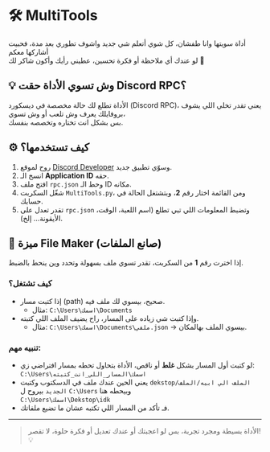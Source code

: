 # 🛠️ MultiTools

أداة سويتها وانا طفشان، كل شوي أتعلم شي جديد واشوف تطوري بعد مدة، فحبيت أشاركها معكم  
لو عندك أي ملاحظة أو فكرة تحسين، عطيني رأيك وأكون شاكر لك 🙏

## 💡 وش تسوي الأداة حقت Discord RPC؟

الأداة تطلع لك حالة مخصصة في ديسكورد (Discord RPC)، يعني تقدر تخلي اللي يشوف بروفايلك يعرف وش تلعب أو وش تسوي،  
بس بشكل انت تختاره وتخصصه بنفسك.

## ⚙️ كيف تستخدمها؟

1. روح لموقع [Discord Developer](https://discord.com/developers/applications) وسوّي تطبيق جديد.
2. انسخ الـ **Application ID** حقه.
3. افتح ملف `rpc.json` وحط الـ ID مكانه.
4. شغّل السكربت `MultiTools.py`، ومن القائمة اختار رقم **2**، وبتشتغل الحالة في حسابك.
5. تقدر تعدل على `rpc.json` وتضبط المعلومات اللي تبي تطلع (اسم اللعبة، الوقت، الأيقونة... إلخ).

## 📁 ميزة File Maker (صانع الملفات)

إذا اخترت رقم **1** من السكربت، تقدر تسوي ملف بسهولة وتحدد وين ينحط بالضبط.

### كيف تشتغل؟

- إذا كتبت مسار (path) صحيح، بيسوي لك ملف فيه.
  - مثال: `C:\Users\اسمك\Documents`
- وإذا كتبت شي زياده على المسار، راح يضيف الملف اللي كتبته.
  - مثال: `C:\Users\اسمك\Documents\ملفي.json` → بيسوي الملف بهالمكان.

### تنبيه مهم:

- لو كتبت أول المسار بشكل **غلط** أو ناقص، الأداة بتحاول تحطه بمسار افتراضي زي:  
  `C:\Users\اسمك\المسار_اللي_انت_كتبته`
- يعني الحين عندك ملف في الدسكتوب وكتبت `dekstop/الملف الي ابيه/الملف الجديد`
بيروح ل `C:\Users` وبيحطه هنا  
  `C:\Users\اسمك\Dekstop\idk`
- فـ تأكد من المسار اللي تكتبه عشان ما تضيع ملفاتك.

---

> الأداة بسيطة ومجرد تجربة، بس لو اعجبتك أو عندك تعديل أو فكرة حلوة، لا تقصر! 💡
